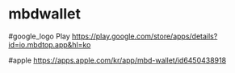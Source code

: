 # mbdwallet
#google_logo Play
https://play.google.com/store/apps/details?id=io.mbdtop.app&hl=ko

#apple
https://apps.apple.com/kr/app/mbd-wallet/id6450438918

